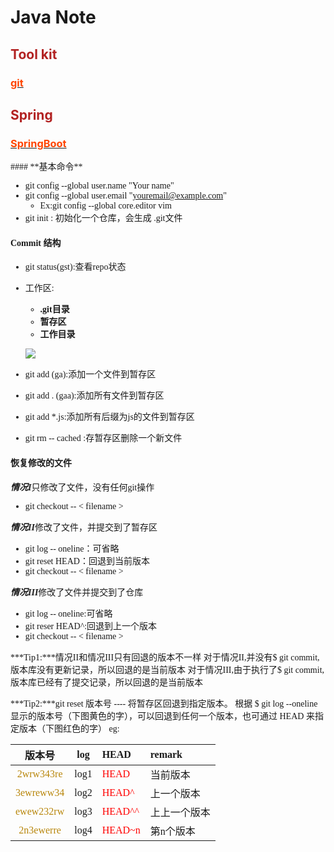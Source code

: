 # Java Note
## <font color=#B22222>Tool kit</font>
### [<font color=#FF4500>git</font>](#git)
## <font color=#B22222>Spring</font>
### [<font color=#FF4500>SpringBoot</font>](#SpringBoot)

<sapn id="git">
<font face="微软雅黑">
#### **基本命令**

- git config --global user.name "Your name"
- git config --global user.email "youremail@example.com"	
	- Ex:git config --global core.editor vim
- git init : 初始化一个仓库，会生成 .git文件 

#### **Commit 结构**

- git status(gst):查看repo状态	
- 工作区:
	- **.git目录** 
	- **暂存区**
	- **工作目录**
	
	![](https://camo.githubusercontent.com/7e36122d6585913b6c61de937a77209d3b5abebc/68747470733a2f2f692e696d6775722e636f6d2f42307731316e622e706e67)
- git add <fielname>(ga):添加一个文件到暂存区
- git add . (gaa):添加所有文件到暂存区
- git add *.js:添加所有后缀为js的文件到暂存区
- git rm -- cached <file>:存暂存区删除一个新文件
#### **恢复修改的文件**
***情况I***只修改了文件，没有任何git操作
- git checkout -- < filename > 

***情况II***修改了文件，并提交到了暂存区
- git log -- oneline：可省略
- git reset HEAD：回退到当前版本
- git checkout -- < filename >

***情况III***修改了文件并提交到了仓库
- git log -- oneline:可省略
- git reser HEAD^:回退到上一个版本
- git checkout -- < filename >

***Tip1:***情况II和情况III只有回退的版本不一样
对于情况II,并没有$ git commit,版本库没有更新记录，所以回退的是当前版本
对于情况III,由于执行了$ git commit,版本库已经有了提交记录，所以回退的是当前版本

***Tip2:***git reset 版本号 ---- 将暂存区回退到指定版本。
根据 $ git log --oneline 显示的版本号（下图黄色的字），可以回退到任何一个版本，也可通过 HEAD 来指定版本（下图红色的字）
eg:

|版本号|log|HEAD|remark|
|:-----------:|:------:|:------|:---------|
| <font color= #B8860B>2wrw343re</font>   | log1   |<font color= 'red'>HEAD</font>   |当前版本   |
| <font color= #B8860B>3ewreww34</font>   | log2   |<font color= 'red'>HEAD^</font>  |上一个版本 |
| <font color= #B8860B>ewew232rw</font>   | log3   |<font color= 'red'>HEAD^^</font> |上上一个版本|
| <font color= #B8860B>2n3ewerre</font>   | log4   |<font color= 'red'>HEAD~n</font> |第n个版本  |
</font>
</span>
<sapn id="SpringBoot">
</span>
